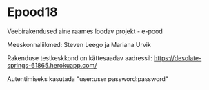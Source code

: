 # Epood18

Veebirakendused aine raames loodav projekt - e-pood

Meeskonnaliikmed: Steven Leego ja Mariana Urvik

Rakenduse testkeskkond on kättesaadav aadressil: https://desolate-springs-61865.herokuapp.com/

Autentimiseks kasutada "user:user password:password"